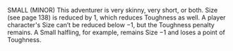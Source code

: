 SMALL (MINOR)
This adventurer is very skinny, very short, or both. Size (see page 138) is reduced by 1, which reduces Toughness as well. A player character's Size can’t be reduced below −1, but the Toughness penalty remains. A Small halfling, for example, remains Size −1 and loses a point of Toughness.